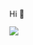 Hi 👋
<p align='left'><img src="https://github-readme-streak-stats.herokuapp.com/?user=behicsakar&theme=highcontrast"/></p>
